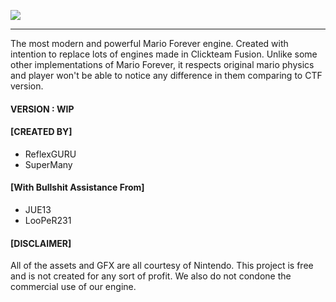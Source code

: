 ![](https://cdn.discordapp.com/attachments/818109948490809347/847935718156402718/team_ce.png)

------------

The most modern and powerful Mario Forever engine. Created with intention to replace lots of engines made in Clickteam Fusion.
Unlike some other implementations of Mario Forever, it respects original mario physics and player won't be able to notice any difference in them comparing to CTF version.

#### VERSION : WIP

#### [CREATED BY]
- ReflexGURU
- SuperMany

#### [With Bullshit Assistance From]
- JUE13
- LooPeR231


#### [DISCLAIMER]
All of the assets and GFX are all courtesy of Nintendo. This project is free
and is not created for any sort of profit. We also do not condone the commercial use
of our engine.
